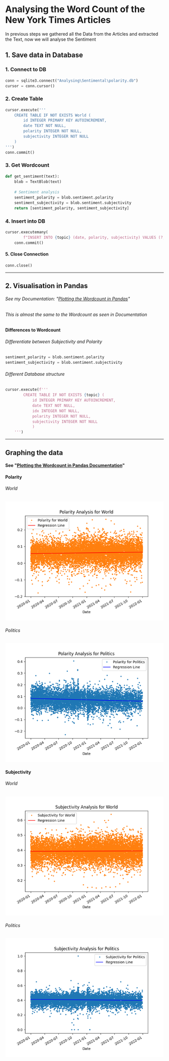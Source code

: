 # Analysing the Word Count of the New York Times Articles

In previous steps we gathered all the Data from the Articles and extracted the Text, now we will analyse the Sentiment

## 1. Save data in Database

### 1. **Connect** to DB

```python
conn = sqlite3.connect("Analysing\Sentimental\polarity.db")
cursor = conn.cursor()
```

### 2. **Create** Table

```python
cursor.execute('''
    CREATE TABLE IF NOT EXISTS World (
        id INTEGER PRIMARY KEY AUTOINCREMENT,
        date TEXT NOT NULL,
        polarity INTEGER NOT NULL,
        subjectivity INTEGER NOT NULL
    )
''')
conn.commit()
```

### 3. Get **Wordcount**

```python
def get_sentiment(text):
    blob = TextBlob(text)

    # Sentiment analysis
    sentiment_polarity = blob.sentiment.polarity
    sentiment_subjectivity = blob.sentiment.subjectivity
    return [sentiment_polarity, sentiment_subjectivity]
```

### 4. **Insert** into DB

```python
cursor.executemany(
        f"INSERT INTO {topic} (date, polarity, subjectivity) VALUES (?, ?, ?)", data)
    conn.commit()
```

#### 5. Close Connection

```python
conn.close()
```

---

## 2. Visualisation in Pandas

###### See my Documentation: "[Plotting the Wordcount in Pandas](../Pandas_Documentation/)"

###### This is almost the same to the Wordcount as seen in Documentation

#### Differences to Wordcount

###### Differentiate between Subjectivity and Polarity

```python
sentiment_polarity = blob.sentiment.polarity
sentiment_subjectivity = blob.sentiment.subjectivity
```

###### Different Database structure

```python
cursor.execute(f'''
        CREATE TABLE IF NOT EXISTS {topic} (
            id INTEGER PRIMARY KEY AUTOINCREMENT,
            date TEXT NOT NULL,
            idx INTEGER NOT NULL,
            polarity INTEGER NOT NULL,
            subjectivity INTEGER NOT NULL
            )
    ''')
```

---

## Graphing the data

#### See "[Plotting the Wordcount in Pandas Documentation](https://github.com/AdminL3/Jugend-Forscht/tree/main/Analysing/Pandas_Documentation/)"

#### Polarity

###### World

![Analysing Polarity - World](.\output\polarity\World.png)

###### Politics

![Analysing Polarity - Politics](.\output\polarity\Politics.png)

#### Subjectivity

###### World

![Analysing Subjectivity - World](.\output\subjectivity\World.png)

###### Politics

![Analysing Subjectivity - Politics](.\output\subjectivity\Politics.png)
